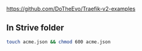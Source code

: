 https://github.com/DoTheEvo/Traefik-v2-examples

## In Strive folder
```bash
touch acme.json && chmod 600 acme.json

```